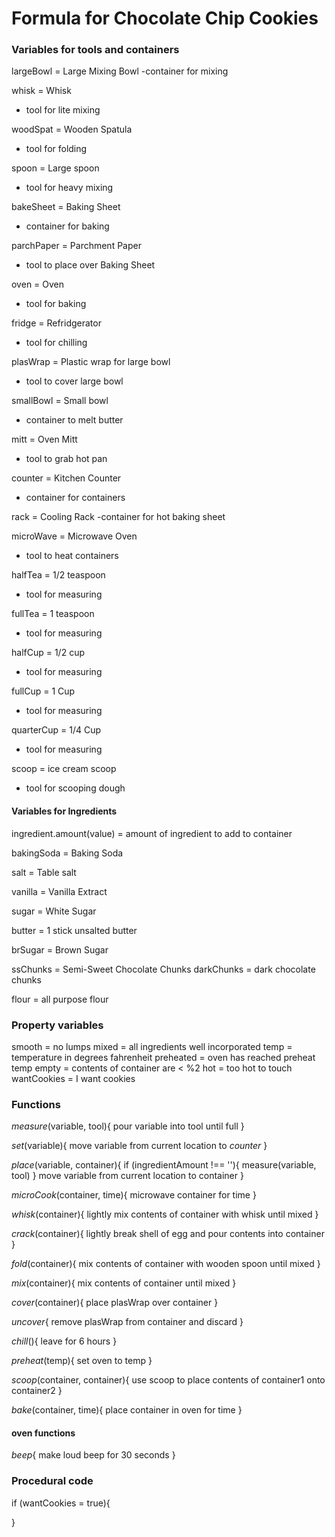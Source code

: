 # Formula for Chocolate Chip Cookies

### Variables for tools and containers


largeBowl = Large Mixing Bowl
-container for mixing

whisk = Whisk
- tool for lite mixing

woodSpat = Wooden Spatula
- tool for folding

spoon = Large spoon
- tool for heavy mixing

bakeSheet = Baking Sheet
- container for baking

parchPaper = Parchment Paper 
- tool to place over Baking Sheet

oven = Oven
- tool for baking 

fridge = Refridgerator
- tool for chilling

plasWrap = Plastic wrap for large bowl
- tool to cover large bowl

smallBowl = Small bowl
- container to melt butter

mitt = Oven Mitt
- tool to grab hot pan

counter = Kitchen Counter 
- container for containers

rack = Cooling Rack
-container for hot baking sheet

microWave = Microwave Oven
- tool to heat containers 

halfTea = 1/2 teaspoon 
- tool for measuring

fullTea = 1 teaspoon
- tool for measuring

halfCup = 1/2 cup
- tool for measuring

fullCup = 1 Cup
- tool for measuring

quarterCup = 1/4 Cup
- tool for measuring

scoop = ice cream scoop
- tool for scooping dough


#### Variables for Ingredients

ingredient.amount(value) = amount of ingredient to add to container 

bakingSoda = Baking Soda

salt = Table salt

vanilla = Vanilla Extract

sugar = White Sugar

butter = 1 stick unsalted butter

brSugar = Brown Sugar

ssChunks = Semi-Sweet Chocolate Chunks
darkChunks = dark chocolate chunks

flour = all purpose flour

### Property variables
smooth = no lumps
mixed = all ingredients well incorporated
temp = temperature in degrees fahrenheit
preheated = oven has reached preheat temp
empty = contents of container are < %2
hot = too hot to touch
wantCookies = I want cookies

### Functions

*measure*(variable, tool){
  pour variable into tool until full
}

*set*(variable){
  move variable from current location to *counter*
}

*place*(variable, container){
  if (ingredientAmount !== ''){
    measure(variable, tool)
  } move variable from current location to container
  }

*microCook*(container, time){
microwave container for time
}

*whisk*(container){
  lightly mix contents of container with whisk until mixed
}

*crack*(container){
  lightly break shell of egg and pour contents into container
}

*fold*(container){
  mix contents of container with wooden spoon until mixed
}

*mix*(container){
  mix contents of container until mixed
}

*cover*(container){
  place plasWrap over container
}

*uncover*{
  remove plasWrap from container and discard
}

*chill*(){
  leave for 6 hours
}

*preheat*(temp){
  set oven to temp
}

*scoop*(container, container){
  use scoop to place contents of container1 onto container2
}

*bake*(container, time){
  place container in oven for time
}
#### oven functions
*beep*{
  make loud beep for 30 seconds
}


### Procedural code

if (wantCookies = true){
  
}












